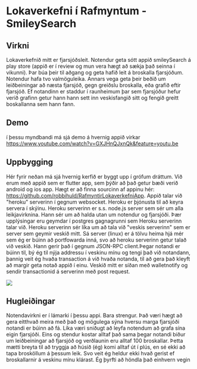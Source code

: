 # Lokaverkefni í Rafmyntum - SmileySearch

## Virkni
Lokaverkefnið mitt er fjarsjóðsleit. Notendur geta sótt appið smileySearch á play store (appið er í review og mun vera hægt að sækja það seinna í vikunni). Þar búa þeir til aðgang og geta hafið leit á broskalla fjarsjóðum. Notendur hafa tvo valmöguleika. Annars vega geta þeir beðið um leiðbeiningar að næsta fjarsjóð, gegn greiðslu broskalla, eða grafið eftir fjarsjóð. Ef notandinn er staddur í raunheimum þar sem fjarsjóður hefur verið grafinn getur hann hann sett inn veskisfangið sitt og fengið greitt boskallanna sem hann fann.

## Demo

í þessu myndbandi má sjá demo á hvernig appið virkar
https://www.youtube.com/watch?v=GXJHnQJxnQk&feature=youtu.be

## Uppbygging

Hér fyrir neðan má sjá hvernig kerfið er byggt upp í grófum dráttum. Við erum með appið sem er flutter app, sem þýðir að það getur bæði verið android og ios app. Hægt er að finna sourcinn af appinu hér: https://github.com/robbihuld/RafmyntirLokaverkefniApp. Appið talar við "heroku" serverinn í gegnum websocket. Heroku er þjónusta til að keyra servera í skýinu. Heroku serverinn er s.s. node.js server sem sér um alla leikjavirknina. Hann sér um að halda utan um notendur og fjarsjóði. Þær upplýsingar eru geymdar í postgres gagnagrunni sem Heroku serverinn talar við. Heroku serverinn sér líka um að tala við "veskis serverinn" sem er server sem geymir veskið mitt. Sá server (linux) er á tölvu heima hjá mér sem ég er búinn að portfowarda inná, svo að heroku serverinn getur talað við veskið. Hann gerir það í gegnum JSON-RPC client.Þegar notandi er búinn til, bý ég til nýja addressu í veskinu mínu og tengi það við notandann, þannig veit ég hvaða transaction á við hvaða notanda, til að gera það kleyft að margir geta notað appið í einu. Veskið mitt er síðan með walletnotify og sendir transactionid á serverinn með post request.  

![](https://github.com/robbihuld/RafmyntirLokaverkefniServer/blob/master/Capture.PNG)

## Hugleiðingar

Notendavirkni er í lámarki í þessu appi. Bara strengur. Það væri hægt að gera eitthvað meira með það og mögulega sýna hversu marga fjarsjóði notandi er búinn að fá. Líka væri sniðugt að leyfa notendum að grafa sína eigin fjarsjóði. Eins og stendur kostar alltaf það sama þegar notandi biður um leiðbeiningar að fjarsjóð og verðlaunin eru alltaf 100 broskallar. Þetta mætti breyta til að tryggja að húsið (ég) komi alltaf út í plús, en sé ekki að tapa brosköllum á þessum leik. Svo veit ég heldur ekki hvað gerist ef broskallarnir á veskinu mínu klárast. Ég þyrfti að höndla það einhvern vegin
